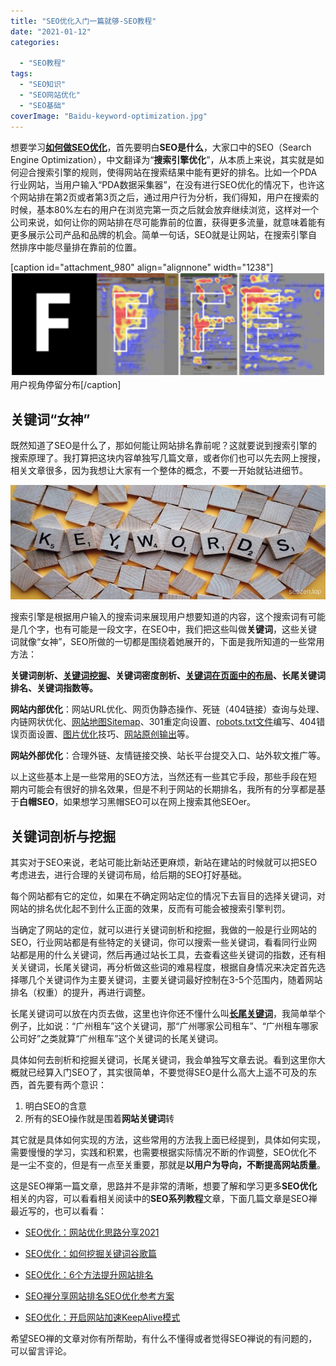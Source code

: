 ```yaml
---
title: "SEO优化入门一篇就够-SEO教程"
date: "2021-01-12"
categories: 

  - "SEO教程"
tags: 
  - "SEO知识"
  - "SEO网站优化"
  - "SEO基础"
coverImage: "Baidu-keyword-optimization.jpg"
---
```


想要学习[**如何做SEO优化**](https://www.seozen.top)，首先要明白**SEO是什么**，大家口中的SEO（Search Engine Optimization），中文翻译为“**搜索引擎优化**”，从本质上来说，其实就是如何迎合搜索引擎的规则，使得网站在搜索结果中能有更好的排名。比如一个PDA行业网站，当用户输入“PDA数据采集器”，在没有进行SEO优化的情况下，也许这个网站排在第2页或者第3页之后，通过用户行为分析，我们得知，用户在搜索的时候，基本80%左右的用户在浏览完第一页之后就会放弃继续浏览，这样对一个公司来说，如何让你的网站排在尽可能靠前的位置，获得更多流量，就意味着能有更多展示公司产品和品牌的机会。简单一句话，SEO就是让网站，在搜索引擎自然排序中能尽量排在靠前的位置。

\[caption id="attachment\_980" align="alignnone" width="1238"\]![seo-visual-focus-statistics](images/seo-visual-focus-statistics.png) 用户视角停留分布\[/caption\]

## 关键词“女神”

既然知道了SEO是什么了，那如何能让网站排名靠前呢？这就要说到搜索引擎的搜索原理了。我打算把这块内容单独写几篇文章，或者你们也可以先去网上搜搜，相关文章很多，因为我想让大家有一个整体的概念，不要一开始就钻进细节。

![seo-keyword](images/keywords.jpg)

搜索引擎是根据用户输入的搜索词来展现用户想要知道的内容，这个搜索词有可能是几个字，也有可能是一段文字，在SEO中，我们把这些叫做**关键词**，这些关键词就像“女神”，SEO所做的一切都是围绕着她展开的，下面是我所知道的一些常用方法：

**关键词剖析、[关键词挖掘](https://www.seozen.top/seo-tutorial-moz-serial-2021-keyword-research.html)、关键词密度剖析、[关键词在页面中的布局](https://www.seozen.top/seo-keywords-position.html)、长尾关键词排名、关键词指数等。**

**网站内部优化**：网站URL优化、网页伪静态操作、死链（404链接）查询与处理、内链网状优化、[网站地图Sitemap](https://www.seozen.top/what-sitemap-is.html)、301重定向设置、[robots.txt文件](https://www.seozen.top/robots-seo.html)编写、404错误页面设置、[图片优化](https://www.seozen.top/seo-image-alt.html)技巧、[网站原创输出](https://www.seozen.top/writing-seo-article.html)等。

**网站外部优化**：合理外链、友情链接交换、站长平台提交入口、站外软文推广等。

以上这些基本上是一些常用的SEO方法，当然还有一些其它手段，那些手段在短期内可能会有很好的排名效果，但是不利于网站的长期排名，我所有的分享都是基于**白帽SEO**，如果想学习黑帽SEO可以在网上搜索其他SEOer。

## 关键词剖析与挖掘

其实对于SEO来说，老站可能比新站还更麻烦，新站在建站的时候就可以把SEO考虑进去，进行合理的关键词布局，给后期的SEO打好基础。

每个网站都有它的定位，如果在不确定网站定位的情况下去盲目的选择关键词，对网站的排名优化起不到什么正面的效果，反而有可能会被搜索引擎判罚。

当确定了网站的定位，就可以进行关键词剖析和挖掘，我做的一般是行业网站的SEO，行业网站都是有些特定的关键词，你可以搜索一些关键词，看看同行业网站都是用的什么关键词，然后再通过站长工具，去查看这些关键词的指数，还有相关关键词，长尾关键词，再分析做这些词的难易程度，根据自身情况来决定首先选择哪几个关键词作为主要关键词，主要关键词最好控制在3-5个范围内，随着网站排名（权重）的提升，再进行调整。

长尾关键词可以放在内页去做，这里也许你还不懂什么叫[**长尾关键词**](https://www.seozen.top/long-tail-keywords.html)，我简单举个例子，比如说：“广州租车”这个关键词，那“广州哪家公司租车”、“广州租车哪家公司好”之类就算“广州租车”这个关键词的长尾关键词。

具体如何去剖析和挖掘关键词，长尾关键词，我会单独写文章去说。看到这里你大概就已经算入门SEO了，其实很简单，不要觉得SEO是什么高大上遥不可及的东西，首先要有两个意识：

1. 明白SEO的含意
2. 所有的SEO操作就是围着**网站关键词**转

其它就是具体如何实现的方法，这些常用的方法我上面已经提到，具体如何实现，需要慢慢的学习，实践和积累，也需要根据实际情况不断的作调整，SEO优化不是一尘不变的，但是有一点至关重要，那就是**以用户为导向，不断提高网站质量**。

这是SEO禅第一篇文章，思路并不是非常的清晰，想要了解和学习更多**SEO优化**相关的内容，可以看看相关阅读中的**SEO系列教程**文章，下面几篇文章是SEO禅最近写的，也可以看看：

- [SEO优化：网站优化思路分享2021](https://www.seozen.top/seo-website-tips.html)

- [SEO优化：如何挖掘关键词谷歌篇](https://www.seozen.top/seo-search-keywords-google-2021.html)

- [SEO优化：6个方法提升网站排名](https://www.seozen.top/seo-6-way-improve-website-ranking.html)

- [SEO禅分享网站排名SEO优化参考方案](https://www.seozen.top/seo-website-ranking-checklist.html)

- [SEO优化：开启网站加速KeepAlive模式](https://www.seozen.top/seo-keep-alive-http.html)

希望SEO禅的文章对你有所帮助，有什么不懂得或者觉得SEO禅说的有问题的，可以留言评论。

